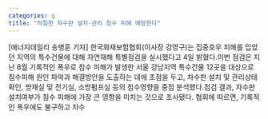 ```yaml
---
categories: g
title: "적절한 차수판 설치·관리 침수 피해 예방한다"
---
```

[에너지데일리 송병훈 기자] 한국화재보험협회(이사장 강영구)는 집중호우 피해를 입었던 지역의 특수건물에 대해 자연재해 특별점검을 실시했다고 4일 밝혔다.이번 점검은 지난 8월 기록적인 폭우로 침수 피해가 발생한 서울 강남지역 특수건물 12곳을 대상으로 침수피해 원인 파악과 해결방안을 도출하는 데에 초점을 두고, 차수판 설치 및 관리상태 확인, 방재실 및 전기실, 소방펌프실 등의 침수영향을 중점 분석했다.점검 결과, 차수판 설치여부가 침수 피해에 가장 큰 영향을 미치는 것으로 조사됐다. 협회에 따르면, 기록적인 폭우에도 불구하고 차수